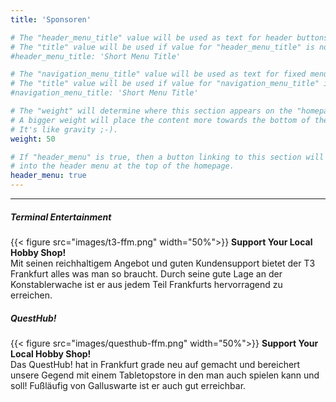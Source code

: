 ```yaml
---
title: 'Sponsoren'

# The "header_menu_title" value will be used as text for header buttons.
# The "title" value will be used if value for "header_menu_title" is not provided.
#header_menu_title: 'Short Menu Title'

# The "navigation_menu_title" value will be used as text for fixed menu items.
# The "title" value will be used if value for "navigation_menu_title" is not provided.
#navigation_menu_title: 'Short Menu Title'

# The "weight" will determine where this section appears on the "homepage".
# A bigger weight will place the content more towards the bottom of the page.
# It's like gravity ;-).
weight: 50

# If "header_menu" is true, then a button linking to this section will be placed
# into the header menu at the top of the homepage.
header_menu: true
---
```

-----

##### Terminal Entertainment

{{< figure src="images/t3-ffm.png" width="50%">}}
**Support Your Local Hobby Shop!**  
Mit seinen reichhaltigem Angebot und guten Kundensupport bietet der T3 Frankfurt alles was man so braucht. Durch seine gute Lage an der Konstablerwache ist er aus jedem Teil Frankfurts hervorragend zu erreichen.

##### QuestHub!

{{< figure src="images/questhub-ffm.png" width="50%">}}
**Support Your Local Hobby Shop!**  
Das QuestHub! hat in Frankfurt grade neu auf gemacht und bereichert unsere Gegend mit einem Tabletopstore in den man auch spielen kann und soll! Fußläufig von Galluswarte ist er auch gut erreichbar.